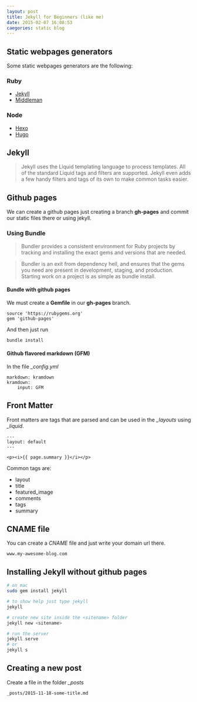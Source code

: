 ```yaml
---
layout: post
title: Jekyll for Beginners (like me)
date: 2015-02-07 16:08:53
caegories: static blog
---
```


## Static webpages generators

Some static webpages generators are the following:

### Ruby

- [Jekyll](https://jekyllrb.com/)
- [Middleman](https://middlemanapp.com/)

### Node

- [Hexo](https://hexo.io/)
- [Hugo](https://gohugo.io/)

## Jekyll

> Jekyll uses the Liquid templating language to process templates. All of the standard Liquid tags and filters are supported. Jekyll even adds a few handy filters and tags of its own to make common tasks easier.

## Github pages

We can create a github pages just creating a branch **gh-pages** and commit our static files there or using jekyll.

### Using Bundle

> Bundler provides a consistent environment for Ruby projects by tracking and installing the exact gems and versions that are needed. 

> Bundler is an exit from dependency hell, and ensures that the gems you need are present in development, staging, and production. Starting work on a project is as simple as bundle install.

#### Bundle with github pages

We must create a **Gemfile** in our **gh-pages** branch.

```
source 'https://rubygems.org'
gem 'github-pages'
```

And then just run

```bash
bundle install
```

#### Github flavored markdown (GFM)

In the file *_config.yml*

```
markdown: kramdown
kramdown:
    input: GFM
```

## Front Matter

Front matters are tags that are parsed and can be used in the *_layouts* using  *_liquid*.

```
---
layout: default
---

<p><i>{{ page.summary }}</i></p>

```

Common tags are:

- layout
- title
- featured_image
- comments
- tags
- summary

## CNAME file

You can create a *CNAME* file and just write your domain url there.

```
www.my-awesome-blog.com
```

## Installing Jekyll without github pages

```bash
# on mac
sudo gem install jekyll

# to show help just type jekyll
jekyll

# create new site inside the <sitename> folder
jekyll new <sitename>

# run the server
jekyll serve
# or
jekyll s
```

## Creating a new post

Create a file in the folder *_posts*

```
_posts/2015-11-18-some-title.md
```


